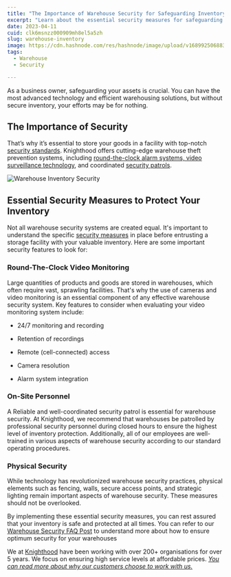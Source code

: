 ```yaml
---
title: "The Importance of Warehouse Security for Safeguarding Inventory"
excerpt: "Learn about the essential security measures for safeguarding your assets in this blog post by Knighthood"
date: 2023-04-11
cuid: clk6msnzz000909mh8el5a5zh
slug: warehouse-inventory
image: https://cdn.hashnode.com/res/hashnode/image/upload/v1689925068833/1cb33163-99b7-4d98-9872-9e03f05c8852.png
tags: 
  - Warehouse
  - Security

---
```


As a business owner, safeguarding your assets is crucial. You can have the most advanced technology and efficient warehousing solutions, but without secure inventory, your efforts may be for nothing.

## The Importance of Security[​](http://localhost:3000/blog/security/warehouse-inventory#the-importance-of-security)

That’s why it’s essential to store your goods in a facility with top-notch [security standards](http://localhost:3000/security/intro). Knighthood offers cutting-edge warehouse theft prevention systems, including [round-the-clock alarm systems, video surveillance technology](http://localhost:3000/services/security/ess/cctv), and coordinated [security patrols](http://localhost:3000/services/Security/iss/patrol).

![Warehouse Inventory Security](https://cdn.technologyadvice.com/wp-content/uploads/2018/01/Fotolia_146463627_Subscription_Monthly_M.jpg)

## Essential Security Measures to Protect Your Inventory[​](http://localhost:3000/blog/security/warehouse-inventory#essential-security-measures-to-protect-your-inventory)

Not all warehouse security systems are created equal. It's important to understand the specific [security measures](https://knighthood.co/security/requirements/governance) in place before entrusting a storage facility with your valuable inventory. Here are some important security features to look for:

### Round-The-Clock Video Monitoring[​](http://localhost:3000/blog/security/warehouse-inventory#round-the-clock-video-monitoring)

Large quantities of products and goods are stored in warehouses, which often require vast, sprawling facilities. That's why the use of cameras and video monitoring is an essential component of any effective warehouse security system. Key features to consider when evaluating your video monitoring system include:

* 24/7 monitoring and recording
    
* Retention of recordings
    
* Remote (cell-connected) access
    
* Camera resolution
    
* Alarm system integration
    

### On-Site Personnel[​](http://localhost:3000/blog/security/warehouse-inventory#on-site-personnel)

A Reliable and well-coordinated security patrol is essential for warehouse security. At Knighthood, we recommend that warehouses be patrolled by professional security personnel during closed hours to ensure the highest level of inventory protection. Additionally, all of our employees are well-trained in various aspects of warehouse security according to our standard operating procedures.

### Physical Security[​](http://localhost:3000/blog/security/warehouse-inventory#physical-security)

While technology has revolutionized warehouse security practices, physical elements such as fencing, walls, secure access points, and strategic lighting remain important aspects of warehouse security. These measures should not be overlooked.

By implementing these essential security measures, you can rest assured that your inventory is safe and protected at all times. You can refer to our [Warehouse Security FAQ Post](https://knighthood.co/blog/warehouse-faq) to understand more about how to ensure optimum security for your warehouses

We at [Knighthood](http://knighthood.co) have been working with over 200+ organisations for over 5 years. We focus on ensuring high service levels at affordable prices. [*You can read more about why our customers choose to work with us.*](http://knighthood.co/whyus)
